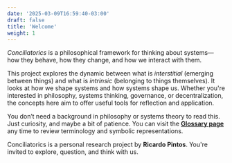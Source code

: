 ```yaml
---
date: '2025-03-09T16:59:40-03:00'
draft: false
title: 'Welcome'
weight: 1
---
```


*Conciliatorics* is a philosophical framework for thinking about systems—how they behave, how they change, and how we interact with them.

This project explores the dynamic between what is *interstitial* (emerging between things) and what is *intrinsic* (belonging to things themselves). It looks at how we shape systems and how systems shape us. Whether you're interested in philosophy, systems thinking, governance, or decentralization, the concepts here aim to offer useful tools for reflection and application.

You don’t need a background in philosophy or systems theory to read this. Just curiosity, and maybe a bit of patience. You can visit the [**Glossary page**](../../glossary/) any time to review terminology and symbolic representations. 

Conciliatorics is a personal research project by **Ricardo Pintos**. You're invited to explore, question, and think with us.

